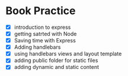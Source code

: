 # Book Practice 

* [x] introduction to express
* [x] getting satrted with Node
* [x] Saving time with Express
* [x] Adding handlebars
* [x] using handlebars views and layout template
* [x] adding public folder for static files
* [x] adding dynamic and static content

